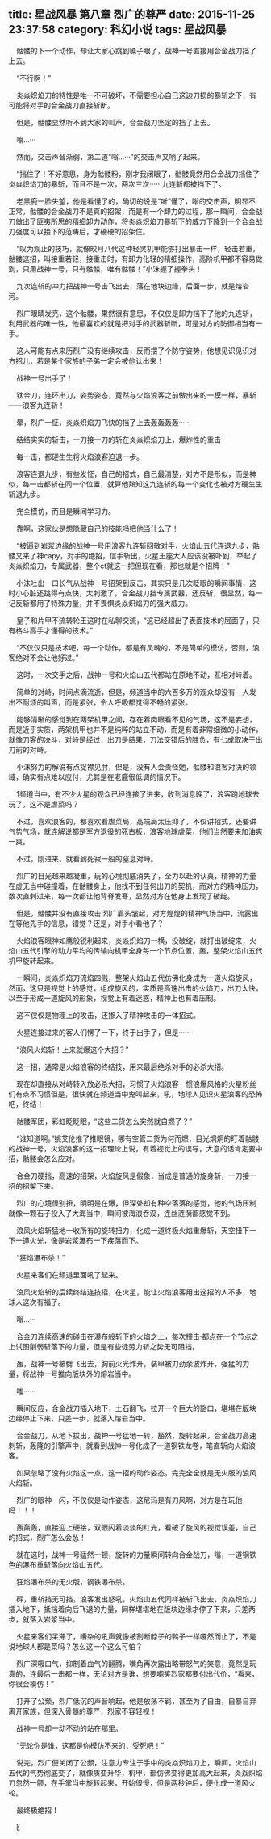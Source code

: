 title: 星战风暴 第八章 烈广的尊严
date: 2015-11-25 23:37:58
category: 科幻小说
tags: 星战风暴
---
&nbsp;&nbsp;&nbsp;&nbsp;骷髅的下一个动作，却让大家心跳到嗓子眼了，战神一号直接用合金战刀挡了上去。

&nbsp;&nbsp;&nbsp;&nbsp;“不行啊！”

&nbsp;&nbsp;&nbsp;&nbsp;炎焱炽焰刀的特性是唯一不可破坏，不需要担心自己这边刀损的暴斩之下，有可能将对手的合金战刀直接斩断。

&nbsp;&nbsp;&nbsp;&nbsp;但是，骷髅显然听不到大家的叫声，合金战刀坚定的挡了上去。

&nbsp;&nbsp;&nbsp;&nbsp;嗡…···

&nbsp;&nbsp;&nbsp;&nbsp;然而，交击声音渐弱，第二道“嗡…···”的交击声又响了起来。

&nbsp;&nbsp;&nbsp;&nbsp;“挡住了！不好意思，身为骷髅粉，刚才我闭眼了，骷髅竟然用合金战刀挡住了炎焱炽焰刀的暴斩，而且不是一次，两次三次······九连斩都被挡下了。

&nbsp;&nbsp;&nbsp;&nbsp;老黑鹿一脸失望，他是看懂了的，确切的说是“听”懂了，嗡的交击声，明显不正常，骷髅的合金战刀不是真的招架，而是有一个卸力的过程，那一瞬间，合金战刀做出了匪夷所思的精细卸力动作，将炎焱炽焰刀暴斩下的威力下降到一个合金战刀强度可以接下的范畴后，才硬硬的招架住。

&nbsp;&nbsp;&nbsp;&nbsp;“叹为观止的技巧，就像皎月八代这种轻灵机甲能够打出暴击一样，轻击若重，骷髅这招，叫接重若轻，接重击时，有卸力化轻的精细操作，高阶机甲都不容易做到，只用战神一号，只有骷髅，唯有骷髅！”小沫握了握拳头！

&nbsp;&nbsp;&nbsp;&nbsp;九次连斩的冲力把战神一号击飞出去，落在地块边缘，后面一步，就是熔岩河。

&nbsp;&nbsp;&nbsp;&nbsp;烈广眼睛发亮，这个骷髅，果然很有意思，不仅仅是卸力挡下了他的九连斩，利用武器的唯一性，他最喜欢的就是把对手的武器斩断，可是对方的防御相当有一手。

&nbsp;&nbsp;&nbsp;&nbsp;这人可能有点来历烈广没有继续攻击，反而摆了个防守姿势，他想见识见识对方招儿，若是某个家族的子弟一定会被他认出来！

&nbsp;&nbsp;&nbsp;&nbsp;战神一号出手了！

&nbsp;&nbsp;&nbsp;&nbsp;钛金刀，连环出刀，姿势姿态，竟然与火焰浪客之前做出来的一模一样，暴斩——浪客九连斩！

&nbsp;&nbsp;&nbsp;&nbsp;晕，烈广一怔，炎焱炽焰刀飞快的挡了上去轰轰轰轰······

&nbsp;&nbsp;&nbsp;&nbsp;结结实实的斩击，一刀接一刀的斩在炎焱炽焰刀上，爆炸性的重击

&nbsp;&nbsp;&nbsp;&nbsp;每一击，都硬生生将火焰浪客迫退一步。

&nbsp;&nbsp;&nbsp;&nbsp;浪客连退九步，有些发怔，自己的招式，自己最清楚，对方不是形似，而是神似，每一击都斩在同一个位置，就算他熟知这九连斩的每一个变化也被对方硬生生斩退九步。

&nbsp;&nbsp;&nbsp;&nbsp;完全模仿，而且是瞬间学习力。

&nbsp;&nbsp;&nbsp;&nbsp;靠啊，这家伙是想隐藏自己的技能吗把他当什么了！

&nbsp;&nbsp;&nbsp;&nbsp;“被逼到岩浆边缘的战神一号用浪客九连斩回敬对手，火焰山五代连退九步，骷髅又来了神capy，对手的绝招，信手斩出，火星王座大人应该没被吓到，举起了炎焱炽焰刀，专属武器，整个ct就这一把但现在看，那也就是个招牌！”

&nbsp;&nbsp;&nbsp;&nbsp;小沫吐出一口长气从战神一号招架到反击，其实只是几次眨眼的瞬间事情，这时小心脏还跳得有点快，太刺激了，合金战刀挡专属武器，还反斩，很显然，每一记反斩都用了特殊力量，并不畏惧炎焱炽焰刀的强大威力。

&nbsp;&nbsp;&nbsp;&nbsp;皇子和片甲不流转轮王这时在私聊交流，“这已经超出了表面技术的层面了，只有格斗高手才懂得的技术。”

&nbsp;&nbsp;&nbsp;&nbsp;“不仅仅只是技术吧，每一个动作，都是有灵魂的，不是简单的模仿，否则，浪客绝对不会让他好过。”

&nbsp;&nbsp;&nbsp;&nbsp;这时，一次交手之后，战神一号和火焰山五代都站在原地不动，互相对峙着。

&nbsp;&nbsp;&nbsp;&nbsp;简单的对峙，时间点滴流逝，但是，频道当中的六百多万的观众却没有一人发出不耐烦的叫声，而是紧张，令人呼吸都觉得不畅的紧张。

&nbsp;&nbsp;&nbsp;&nbsp;能够清晰的感觉到在两架机甲之间，存在着肉眼看不见的气场，这不是妄想，而是近乎实质，两架机甲也并不是纯粹的站立不动，而是有着非常细微的小动作，就像刀客的决斗，对峙是经过，出刀是结果，刀法交错后的胜负，有七成取决于出刀前的对峙。

&nbsp;&nbsp;&nbsp;&nbsp;小沫努力的解说有点捉襟见肘，但是，没有人会责怪她，骷髅和浪客对决的领域，确实有点难以应付，尤其是在老鹿很低调的情况下。

&nbsp;&nbsp;&nbsp;&nbsp;1频道当中，有不少火星的观众已经连接了进来，收到消息晚了，浪客跑地球去玩了，这不是虐菜吗？

&nbsp;&nbsp;&nbsp;&nbsp;不过，喜欢浪客的，都喜欢看虐菜局，高端局太压抑了，不仅讲招式，还要讲气势气场，就连解说都是军方退役的死古板，浪客地球虐菜，他们当然要来加油爽一爽。

&nbsp;&nbsp;&nbsp;&nbsp;不过，刚进来，就看到死寂一般的窒息对峙。

&nbsp;&nbsp;&nbsp;&nbsp;烈广的目光越来越凝重，玩的心境彻底消失了，全力以赴的认真，精神的力量在虚无当中碰撞着，在骷髅身上，他找不到任何出刀的契机，而对方的精神压力，数次直刺过来，每一次都让他背脊发寒，显然对方在他身上发现了破绽。

&nbsp;&nbsp;&nbsp;&nbsp;但是，骷髅并没有直接攻击!烈广眉头皱起，对方煌煌的精神气场当中，流露出在等他先手的信息，错觉？还是，对手小看他了？

&nbsp;&nbsp;&nbsp;&nbsp;火焰浪客眼神如鹰般锐利起来，炎焱炽焰刀一横，没破绽，就打出破绽来，火焰山五代引擎的动力平均的传输向机甲全身每一个节点位置，轰，整架火焰山五代机甲旋转起来。

&nbsp;&nbsp;&nbsp;&nbsp;一瞬间，炎焱炽焰刀流焰四溅，整架火焰山五代仿佛化身成为一道火焰旋风，然而，这只是视觉上的感觉，组成旋风的，实质是高速出击的火焰刀，出刀太快，以至于形成一道旋风的形象，视觉上有着迷惑，精神上也有着压制。

&nbsp;&nbsp;&nbsp;&nbsp;这不仅仅是物理上的攻击，还掺入了精神攻击的一体招式。

&nbsp;&nbsp;&nbsp;&nbsp;火星连接过来的客人们愣了一下，终于出手了，但是······

&nbsp;&nbsp;&nbsp;&nbsp;“浪风火焰斩！上来就爆这个大招？”

&nbsp;&nbsp;&nbsp;&nbsp;这一招，通常是火焰浪客的终结技，用来最后绝杀对手的必杀大招。

&nbsp;&nbsp;&nbsp;&nbsp;现在却直接从对峙转入放必杀大招，习惯了火焰浪客一惯浪爆风格的火星粉丝们有点不习惯但是，很快就在频道当中鬼叫起来，吼，地球人见识火星浪客的恐怖吧，终结！

&nbsp;&nbsp;&nbsp;&nbsp;骷髅军团，彩虹眨眨眼，“这些二货怎么突然就自燃了？”

&nbsp;&nbsp;&nbsp;&nbsp;“谁知道啊。”姚艾伦推了推眼镜，哪有空管二货为何而燃，目光炯炯的盯着骷髅的战神一号，火焰浪客的这一招理论上说，有着视觉上的误导，大意的话肯定要中招，骷髅会怎么应对。

&nbsp;&nbsp;&nbsp;&nbsp;合金刀硬挡，高速的招架，火焰旋风是假象，当成是普通的旋身斩，一刀接一招的招架下来。

&nbsp;&nbsp;&nbsp;&nbsp;烈广的心境很别扭，明明是在爆，但深处却有种空落落的感觉，他的气场压制就像一颗石子投入了大海当中，瞬间被海浪吞没，连丝涟漪都感觉不到。

&nbsp;&nbsp;&nbsp;&nbsp;浪风火焰斩猛地一收所有的旋转扭力，化成一道终极火焰重爆斩，天空扭下一下一道火光，像是岩浆瀑布一下疾落而下。

&nbsp;&nbsp;&nbsp;&nbsp;“狂焰瀑布杀！”

&nbsp;&nbsp;&nbsp;&nbsp;火星来客们在频道里面吼了起来。

&nbsp;&nbsp;&nbsp;&nbsp;浪风火焰斩的后续终结连技招，在火星，能让火焰浪客用出这招的人不多，地球人这次有福了。

&nbsp;&nbsp;&nbsp;&nbsp;嗡…···

&nbsp;&nbsp;&nbsp;&nbsp;合金刀连续高速的碰击在瀑布般斩下的火焰之上，每次撞击·都点在一个节点之上试图削弱斩落下的力量，但是有些徒劳力斩之势无可阻挡。

&nbsp;&nbsp;&nbsp;&nbsp;轰，战神一号被劈飞出去，胸前火光炸开，装甲被刀劲余波炸开，强猛的力量，将战神一号推向版块外的熔岩当中。

&nbsp;&nbsp;&nbsp;&nbsp;嗤······

&nbsp;&nbsp;&nbsp;&nbsp;瞬间反应，合金战刀插入地下，土石翻飞，拉开一个巨大的豁口，堪堪在版块边缘停止下来，只差一步，就落入熔岩当中。

&nbsp;&nbsp;&nbsp;&nbsp;合金战刀，从地下拔出，战神一号猛地一转，豁然，旋转起来，合金战刀高速刺斩，轰隆的引擎声中，就看到战神一号化成了一道钢铁龙卷，笔直斩向火焰浪客。

&nbsp;&nbsp;&nbsp;&nbsp;如果忽略了没有火焰这一点，这一招的动作姿态，完完全全就是无火版的浪风火焰斩。

&nbsp;&nbsp;&nbsp;&nbsp;烈广的眼神一闪，不仅仅是动作姿态，这尼玛是有刀风啊，对方是在玩他吗！！！

&nbsp;&nbsp;&nbsp;&nbsp;轰轰轰，直接迎上硬接，双眼闪着淡淡的红光，看破了旋风的视觉误差，自己的招式，烈广怎么会怂！

&nbsp;&nbsp;&nbsp;&nbsp;就在这时，战神一号猛然一顿，旋转的力量瞬间转向合金战刀，嗡，一道钢铁色的瀑布重斩落向火焰山五代。

&nbsp;&nbsp;&nbsp;&nbsp;狂焰瀑布杀的无火版，钢铁瀑布杀。

&nbsp;&nbsp;&nbsp;&nbsp;砰，重斩挡无可挡，浪客发出怒吼，火焰山五代同样被斩飞出去，炎焱炽焰刀插入地下，抵挡着向后飞退的力量，同样堪堪地在版块边缘才停了下来，只差两步，就落入岩浆当中。

&nbsp;&nbsp;&nbsp;&nbsp;火星来客们呆滞了，嘈杂的吼声就像被割断脖子的鸭子一样嘎然而止了，不是说地球人都是菜吗？怎么这一个这么可怕？

&nbsp;&nbsp;&nbsp;&nbsp;烈广深吸口气，抑制着血气的翻腾，嘴角再次露出略带怒气的笑意，竟然是玩真的，连最后一击都一样，无论对方是谁，想要嘲笑烈家都要付出代价，“看来，你很会模仿！”

&nbsp;&nbsp;&nbsp;&nbsp;打开了公频，烈广低沉的声音响起，他是放荡不羁，甚至为了自由，自暴自弃离开家族，但深入骨髓的尊严，烈家不容轻视！

&nbsp;&nbsp;&nbsp;&nbsp;战神一号却一动不动的站在那里。

&nbsp;&nbsp;&nbsp;&nbsp;“无论你是谁，这都是你模仿不来的，受死吧！”

&nbsp;&nbsp;&nbsp;&nbsp;说完，烈广便关闭了公频，注意力专注于手中的炎焱炽焰刀上，瞬间，火焰山五代的气势彻底变了，就像质变升华，机甲，都仿佛变得更加高大起来，炎焱炽焰刀忽然一颤，在手掌当中旋转起来，开始很慢，但是两秒钟后，便化成一道风火轮。

&nbsp;&nbsp;&nbsp;&nbsp;最终极绝招！

&nbsp;&nbsp;&nbsp;&nbsp;〖